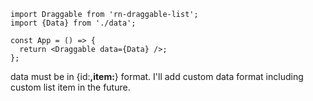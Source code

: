 ```
import Draggable from 'rn-draggable-list';
import {Data} from './data';

const App = () => {
  return <Draggable data={Data} />;
};
```

data must be in {id:**,item:**} format. I'll add custom data format including custom list item in the future.
